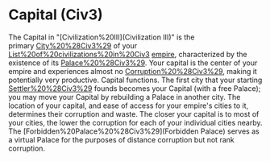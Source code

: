 # Capital (Civ3)

The Capital in "[Civilization%20III](Civilization III)" is the primary [City%20%28Civ3%29](city) of your [List%20of%20civilizations%20in%20Civ3](civilization's) [empire](empire), characterized by the existence of its [Palace%20%28Civ3%29](Palace). Your capital is the center of your empire and experiences almost no [Corruption%20%28Civ3%29](corruption), making it potentially very productive.
Capital functions.
The first city that your starting [Settler%20%28Civ3%29](Settler) founds becomes your Capital (with a free Palace); you may move your Capital by rebuilding a Palace in another city. The location of your capital, and ease of access for your empire's cities to it, determines their corruption and waste. The closer your capital is to most of your cities, the lower the corruption for each of your individual cities nearby. The [Forbidden%20Palace%20%28Civ3%29](Forbidden Palace) serves as a virtual Palace for the purposes of distance corruption but not rank corruption.